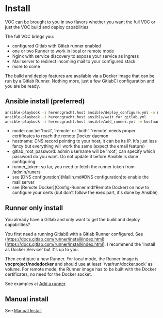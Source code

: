 # Install

VOC can be brought to you in two flavors whether you want the full VOC or just the VOC build and deploy capabilities. 

The full VOC brings you:
* configured Gitlab with Gitlab runner enabled
* one or two Runner to work in local or remote mode
* Nginx with service discovery to expose your service as Ingress
* Mail server to redirect incoming mail to your configured stack
* more to come


The build and deploy features are available via a Docker image that can be run by a Gitlab Runner. Nothing more, just a few
GitlabCI configuration and you are be ready. 



## Ansible install (preferred)

```bash
ansible-playbook -i herencgracht.host ansible/deploy_configure.yml -e mode=host -e hostname=gitlab.remip.eu -e gitlab_root_password=rootroot
ansible-playbook -i herencgracht.host ansible/wait_for_gitlab.yml
ansible-playbook -i herencgracht.host ansible/add_runner.yml -e hostname=gitlab.remip.eu -e runner_token=GNhcsYvUpUoZS48xusmG
```

* mode: can be 'host', 'remote' or 'both'. 'remote' needs proper certificates to reach the remote Docker daemon
* hostname: DNS record pointing to your host, it can be its IP. It's just less fancy but everything will work the same (expect the email feature)
* gitlab_root_password: admin username will be 'root', can specify which password do you want. Do not update it before Ansible is done configuring
* runner_token: so far, you need to fetch the runner token from /admin/runers
* see [DNS configuration](Mailin.md#DNS configuration)to enable the mail server
* see [Remote Docker](Config-Runner.md#Remote Docker) on how to configure your certs (but don't follow the exec part, it's done by Ansible)


## Runner only install

You already have a Gitlab and only want to get the build and deploy capabilities?
 
You first need a running Gitlab8 with a Gitlab Runner configured. See (https://docs.gitlab.com/runner/install/index.html)[https://docs.gitlab.com/runner/install/index.html]. 
I recommend the 'Install as Docker Service' but it's up to you. 

Then configure a new Runner. For local mode, the Runner image is __vocproject/nodedocker__ and should use at least '/var/run/docker.sock' as volume. 
For remote mode, the Runner image has to be built with the Docker certificates, no need for the Docker socket. 

See examples at [Add a runner](Config-Runner.md#Add-a-runner). 



## Manual install

See [Manual Install](Manual-Install.md)